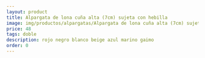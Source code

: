 ```yaml
---
layout: product
title: Alpargata de lona cuña alta (7cm) sujeta con hebilla 
image: img/productos/alpargatas/Alpargata de lona cuña alta (7cm) sujeta con hebilla =48=doble=rojo negro blanco beige azul marino gaimo.webp
price: 48
tags: doble
description: rojo negro blanco beige azul marino gaimo
order: 0
---
```


